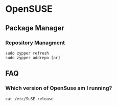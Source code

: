 # OpenSUSE #

## Package Manager ##

### Repository Managment ###

	sudo zypper refresh
	sudo zypper addrepo [ar]

## FAQ ##

### Which version of OpenSuse am I running? ###

	cat /etc/SuSE-release
